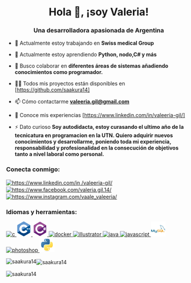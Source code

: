 <h1 align="center">Hola 👋, ¡soy Valeria!</h1>
<h3 align="center">Una desarrolladora apasionada de Argentina</h3>




- 🔭 Actualmente estoy trabajando en **Swiss medical Group**

- 🌱 Actualmente estoy aprendiendo **Python, nodo,C# y más**

- 👯 Busco colaborar en **diferentes áreas de sistemas añadiendo conocimientos como programador.**

- 👨‍💻 Todos mis proyectos están disponibles en [https://github.com/saakura14]

- 📫 Cómo contactarme **valeeria.gil@gmail.com**

- 📄 Conoce mis experiencias [https://www.linkedin.com/in/valeeria-gil/]

- ⚡ Dato curioso **Soy autodidacta, estoy curasando el ultimo año de la tecnicatura en programacion en la UTN. Quiero adquirir nuevos conocimientos y desarrollarme, poniendo toda mi experiencia, responsabilidad y profesionalidad en la consecución de objetivos tanto a nivel laboral como personal.**

<h3 align="left">Conecta conmigo:</h3>
<p align ="izquierda">
<a href="https://linkedin.com/en/https://www.linkedin.com/en/valeeria-gil/" target="blank"><img align="center" src="https: //raw.githubusercontent.com/rahuldkjain/github-profile-readme-generator/master/src/images/icons/Social/linked-in-alt.svg" alt="https://www.linkedin.com/in /valeeria-gil/" altura="30" ancho="40" /></a>
<a href="https://fb.com/https://www.facebook.com/valeria.gil.14 /" target="blank"><img align="center" src="https://raw.githubusercontent.com/rahuldkjain/github-profile-readme-generator/master/src/images/icons/Social/facebook. svg" alt="https://www.facebook.com/valeria.gil.14/" altura="30" ancho="40" /></a>
<a href="https://instagram.com/https://www.instagram.com/vaale_valeeria/" target="blank"><img align="center" src="https://raw.githubusercontent. com/rahuldkjain/github-profile-readme-generator/master/src/images/icons/Social/instagram.svg" alt="https://www.instagram.com/vaale_valeeria/" height="30" width=" 40" /></a>
</p>

<h3 align="left">Idiomas y herramientas:</h3>
<p align="left"> <a href="https://www.cprogramming.com/" target="_blank" rel="noreferrer"> <img src="https://raw.githubusercontent.com/ devicons/devicon/master/icons/c/c-original.svg" alt="c" width="40" height="40"/> </a> <a href="https://www.w3schools. com/cpp/" target="_blank" rel="noreferrer"> <img src="https://raw.githubusercontent.com/devicons/devicon/master/icons/cplusplus/cplusplus-original.svg" alt=" cplusplus" width="40" height="40"/> </a> <a href="https://www.w3schools.com/cs/" target="_blank" rel="noreferrer"> <img src ="https://raw.githubusercontent.com/devicons/devicon/master/icons/csharp/csharp-original.svg" alt="csharp" width="40" height="40"/> </a> <a href ="https://www.docker.com/" target="_blank" rel="noreferrer"> <img src="https://raw.githubusercontent.com/devicons/devicon/master/icons/docker/docker -original-wordmark.svg" alt="docker" width="40" height="40"/> </a> <a href="https://www.adobe.com/in/products/illustrator.html " target="_blank" rel="noreferrer"> <img src="https://www.vectorlogo.zone/logos/adobe_illustrator/adobe_illustrator-icon.svg" alt="illustrator" width="40" height="40"/> </a> <a href="https://www.java.com" target="_blank" rel="noreferrer"> <img src="https://raw.githubusercontent.com/devicons /devicon/master/icons/java/java-original.svg" alt="java" width="40" height="40"/> </a> <a href="https://developer.mozilla.org /en-US/docs/Web/JavaScript" target="_blank" rel="noreferrer"> <img src="https://raw.githubusercontent.com/devicons/devicon/master/icons/javascript/javascript-original .svg" alt="javascript" ancho="40" altura="40"/> </a> <a href="https://www.mysql.com/" target="_blank" rel="noreferrer"> <img src="https://raw.githubusercontent.com/devicons/devicon/master/icons/mysql/mysql-original-wordmark.svg" alt="mysql" width="40" height="40"/ > </a> <a href="https://www.photoshop.com/en" target="_blank" rel="noreferrer"> <img src="https://raw.githubusercontent.com/devicons/ devicon/master/icons/photoshop/photoshop-line.svg" alt="photoshop" width="40" height="40"/> </a> <a href="https://www.python.org" target="_blank" rel="noreferrer"> <img src="https://raw.githubusercontent.com/devicons/devicon/master/icons/python/python-original.svg" alt="python" width="40" altura="40"/> </a> </p>

<p><img align="left" src="https://github-readme-stats.vercel.app/api/top-langs?username=saakura14&show_icons=true&locale=en&layout=compact" alt="saakura14" /> </p>

<p> <img align="center" src="https://github-readme-stats.vercel.app/api?username=saakura14&show_icons=true&locale=en" alt="saakura14" /> </p>

<p><img align="center" src="https://github-readme-streak-stats.herokuapp.com/?user=saakura14&" alt="saakura14" /></p>
